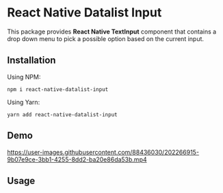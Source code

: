 # React Native Datalist Input

This package provides **React Native TextInput** component that contains a drop down menu to pick a possible option based on the current input.


## Installation


Using NPM:

```
npm i react-native-datalist-input
```

Using Yarn:

```
yarn add react-native-datalist-input
```

## Demo

https://user-images.githubusercontent.com/88436030/202266915-9b07e9ce-3bb1-4255-8dd2-ba20e86da53b.mp4


## Usage
